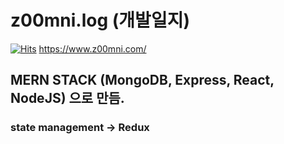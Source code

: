 # z00mni.log (개발일지) 
[![Hits](https://hits.seeyoufarm.com/api/count/incr/badge.svg?url=https%3A%2F%2Fgithub.com%2Fjunmin-Chang%2Fz00mni.log&count_bg=%233D59C8&title_bg=%23555555&icon=&icon_color=%23E7E7E7&title=hits&edge_flat=false)](https://hits.seeyoufarm.com)
https://www.z00mni.com/

## MERN STACK (MongoDB, Express, React, NodeJS) 으로 만듬.
### state management -> Redux
